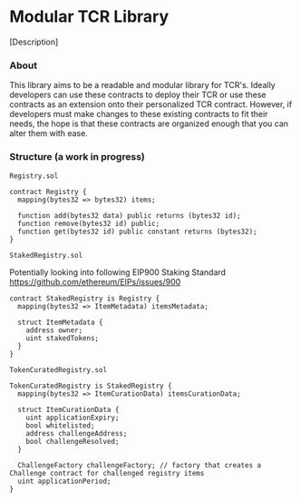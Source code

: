 # Modular TCR Library

[Description]

### About

This library aims to be a readable and modular library for TCR's. Ideally developers can use these contracts to deploy their TCR or use these contracts as an extension onto their personalized TCR contract. However, if developers must make changes to these existing contracts to fit their needs, the hope is that these contracts are organized enough that you can alter them with ease.

### Structure (a work in progress)

`Registry.sol`
```
contract Registry {
  mapping(bytes32 => bytes32) items;

  function add(bytes32 data) public returns (bytes32 id);
  function remove(bytes32 id) public;
  function get(bytes32 id) public constant returns (bytes32);
}
```

`StakedRegistry.sol`

Potentially looking into following EIP900 Staking Standard https://github.com/ethereum/EIPs/issues/900
```
contract StakedRegistry is Registry {
  mapping(bytes32 => ItemMetadata) itemsMetadata;

  struct ItemMetadata {
    address owner;
    uint stakedTokens;
  }
}
```

`TokenCuratedRegistry.sol`
```
TokenCuratedRegistry is StakedRegistry {
  mapping(bytes32 => ItemCurationData) itemsCurationData;

  struct ItemCurationData {
    uint applicationExpiry;
    bool whitelisted;
    address challengeAddress;
    bool challengeResolved;
  }

  ChallengeFactory challengeFactory; // factory that creates a Challenge contract for challenged registry items
  uint applicationPeriod;
}
```
